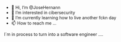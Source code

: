 - 👋 Hi, I’m @JoseHernann
- 👀 I’m interested in cibersecurity
- 🌱 I’m currently learning how to live another fckn day
- 📫 How to reach me ...

I´m in process to turn into a software engineer ....
